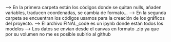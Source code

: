 --> En la primera carpeta están los códigos donde se quitan nulls, añaden variables, traducen coordenadas, se cambia de formato...
--> En la segunda carpeta se encuentran los códigos usamos para la creación de los gráficos del proyecto.
--> El archivo FINAL_code es un ipynb donde están todos los modelos
--> Los datos se envian desde el canvas en formato .zip ya que por su volumen no me es posible subirlo al github
